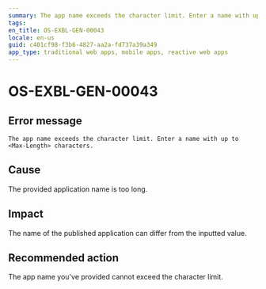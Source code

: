 ```yaml
---
summary: The app name exceeds the character limit. Enter a name with up to <Max-Length> characters.
tags:
en_title: OS-EXBL-GEN-00043
locale: en-us
guid: c401cf98-f3b6-4827-aa2a-fd737a39a349
app_type: traditional web apps, mobile apps, reactive web apps
---
```


# OS-EXBL-GEN-00043

## Error message

`The app name exceeds the character limit. Enter a name with up to <Max-Length> characters.`

## Cause

The provided application name is too long.

## Impact

The name of the published application can differ from the inputted value.

## Recommended action

The app name you've provided cannot exceed the character limit.
